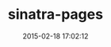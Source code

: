 ---
layout: post
title:  "sinatra-pages"
repo:   "rock-n-code/sinatra-pages"
date:   2015-02-18 17:02:12
gemurl: http://github.com/rock-n-code/sinatra-pages
---